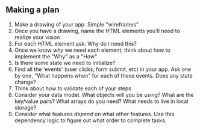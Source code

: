 ## Making a plan

1. Make a drawing of your app. Simple "wireframes"
2. Once you have a drawing, name the HTML elements you'll need to realize your vision
3. For each HTML element ask: Why do I need this?
4. Once we know _why_ we need each element, think about how to implement the "Why" as a "How"
5. Is there some state we need to initialize?
6. Find all the 'events' (user clicks, form submit, etc) in your app. Ask one by one, "What happens when" for each of these events. Does any state change?
7. Think about how to validate each of your steps
8. Consider your data model. What objects will you be using? What are the key/value pairs? What arrays do you need? What needs to live in local storage?
9. Consider what features _depend_ on what other features. Use this dependency logic to figure out what order to complete tasks.
